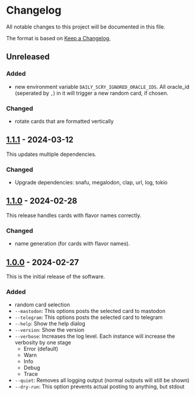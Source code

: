 # Changelog

All notable changes to this project will be documented in this file.

The format is based on [Keep a Changelog](https://keepachangelog.com/en/1.1.0/),

## Unreleased

### Added

- new environment variable `DAILY_SCRY_IGNORED_ORACLE_IDS`. All oracle_id (seperated by `,`) in it will trigger a new random card, if chosen.

### Changed

- rotate cards that are formatted vertically

## [1.1.1] - 2024-03-12

This updates multiple dependencies.

### Changed

- Upgrade dependencies: snafu, megalodon, clap, url, log, tokio

## [1.1.0] - 2024-02-28

This release handles cards with flavor names correctly.

### Changed

- name generation (for cards with flavor names).

## [1.0.0] - 2024-02-27

This is the initial release of the software.

### Added

- random card selection
- `--mastodon`: This options posts the selected card to mastodon
- `--telegram`: This options posts the selected card to telegram
- `--help`: Show the help dialog
- `--version`: Show the version
- `--verbose`: Increases the log level. Each instance will increase the verbosity by one stage
  - Error (default)
  - Warn
  - Info
  - Debug
  - Trace
- `--quiet`: Removes all logging output (normal outputs will still be shown)
- `--dry-run`: This option prevents actual posting to anything, but stdout

[1.1.1]: https://github.com/DerMolly/DailyScry/compare/v1.1.0...v1.1.1
[1.1.0]: https://github.com/DerMolly/DailyScry/compare/v1.0.0...v1.1.0
[1.0.0]: https://github.com/DerMolly/DailyScry/releases/tag/v1.0.0
